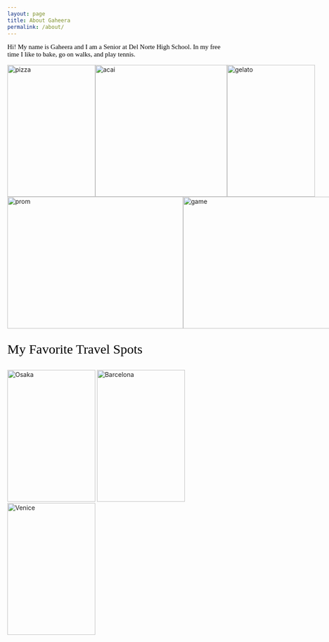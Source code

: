 ```yaml
---
layout: page
title: About Gaheera
permalink: /about/
---
```

<html>
<body>
<p style="font-family: Abril Fatface; color:black; font-size:15px;">Hi! My name is Gaheera and I am a Senior at Del Norte High School. In my free time I like to bake, go on walks, and play tennis.</p>

<div style="display: flex; justify-content: space-around;">
        <img src="" alt="pizza" style="width:200px;height:300px;">
        <img src="" alt="acai" style="width:300px;height:300px;">
        <img src="" alt="gelato" style="width:200px;height:300px;">
    </div>

<div style="display: flex; justify-content: space-around;">
        <img src="" alt="prom" style="width:400px;height:300px;">
        <img src="/home/gaheerab/nighthawk/gaheera_2025/images/game.jpg" alt="game" style="width:400px;height:300px;">
        <img src="" alt="mom" style="width:200px;height:300px;">
    </div>

<div>

<p style="font-family: Abril Fatface; color:black; font-size:30px;">My Favorite Travel Spots</p>

<img src="https://dm2pap090files.storage.live.com/y4mylQhyCyv4GmyhHOkCSd9BfwWWdy2_50Q_FxgLblEiOjmZflrb_KCvZOu1ogIzNxwEb2nhMt-yHqY9OKSAxEjgM0A9LkS-e6Hpw6gQVqW0VvJXHt-KjiuHY0AaoPqhMBZhjLv-RjmprW3vEf3qqiaEeeoEr0wllb3czVWgDiHMCQXAoM5KBwRJetEWs8npJ9DXaPWSF0XSILwBFt0ZUkJJy889auj2OkfrolyKTzkgJw?encodeFailures=1&width=768&height=1024" alt="Osaka" style="width:200px;height:300px;">

<img src="https://phx02pap003files.storage.live.com/y4mtfYzrfZNRRoMTVwtPjjCEvL8wqp9vqKmU5kfbIL2cFwEpq6KLNjoWiEaMV-nra0-8-ISsPwJ4LvBWjm7CjysGOTo7ZEeLe9414DRfJ0rhjolG1LaIJhmadvS3YBMbl2GJBQc2GEXmx1felb5HAkVyruZyJO-8dQ2og9UNjQdsMCwPNnVDYK6mVcB9SjM0DwAneKHKuN00FvKTOA28TLv3s7F_CqcHpe_RZGYVHTzkfk?encodeFailures=1&width=884&height=1179" alt="Barcelona" style="width:200px;height:300px;">

<img src="https://sjc04pap002files.storage.live.com/y4mwzJym2w7CyIwSggcxZAAb0i2pcycrv9xNMbsMWLW20CFeemapv9ZZys0xF5LLmnWO-k7HtgBYIRxLNpQoGUoQeqnZ3kvz1lc1vMLB8UL8xCtwG_1uT5bnznOkPGjMz3qQbfcAi7cKIMCGwbIjoP_fYvhbLslv5-0M56WW9PdiFzAxTB3Lc3hhVPkhFpA3NTGEk0bi_hhkPYZXW7rjDIivlgW6f0hauZnSkUl8CxioSo?encodeFailures=1&width=768&height=1024" alt="Venice" style="width:200px;height:300px;">
